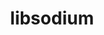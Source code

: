 ---
title: "libsodium"
layout: cache
categories: [package, v0.18.1]
meta: {"versions": ["1.0.18"], "compilers": ["gcc@=7.3.1", "gcc@=7.5.0"], "oss": ["amzn2", "ubuntu18.04"], "platforms": ["linux"], "targets": ["aarch64", "graviton2", "x86_64", "x86_64_v3", "x86_64_v4"], "stacks": ["aws-isc", "aws-isc-aarch64", "data-vis-sdk", "e4s", "radiuss", "root"], "num_specs": 5, "num_specs_by_stack": {"e4s": 1, "data-vis-sdk": 1, "root": 5, "radiuss": 1, "aws-isc": 2, "aws-isc-aarch64": 2}}
spec_details: [{"hash": "z26kiiggbuxolmltes5itlthkeiox66q", "compiler": "gcc@=7.5.0", "versions": ["1.0.18"], "os": "ubuntu18.04", "platform": "linux", "target": "x86_64", "variants": [], "stacks": ["e4s", "data-vis-sdk", "root", "radiuss"], "size": "-", "tarball": "https://binaries.spack.io/v0.18.1/build_cache/linux-ubuntu18.04-x86_64/gcc-7.5.0/libsodium-1.0.18/linux-ubuntu18.04-x86_64-gcc-7.5.0-libsodium-1.0.18-z26kiiggbuxolmltes5itlthkeiox66q.spack"}, {"hash": "3okeleue2rk4ofhdu5t6a3s2fu7etyr3", "compiler": "gcc@=7.3.1", "versions": ["1.0.18"], "os": "amzn2", "platform": "linux", "target": "x86_64_v3", "variants": [], "stacks": ["aws-isc", "root"], "size": "-", "tarball": "https://binaries.spack.io/v0.18.1/build_cache/linux-amzn2-x86_64_v3/gcc-7.3.1/libsodium-1.0.18/linux-amzn2-x86_64_v3-gcc-7.3.1-libsodium-1.0.18-3okeleue2rk4ofhdu5t6a3s2fu7etyr3.spack"}, {"hash": "ju5o7x6denoyikxsip5mn2lzz3awdsjv", "compiler": "gcc@=7.3.1", "versions": ["1.0.18"], "os": "amzn2", "platform": "linux", "target": "aarch64", "variants": [], "stacks": ["root", "aws-isc-aarch64"], "size": "-", "tarball": "https://binaries.spack.io/v0.18.1/build_cache/linux-amzn2-aarch64/gcc-7.3.1/libsodium-1.0.18/linux-amzn2-aarch64-gcc-7.3.1-libsodium-1.0.18-ju5o7x6denoyikxsip5mn2lzz3awdsjv.spack"}, {"hash": "krxrpddodu3vbxthyhteeot3d6fhqit2", "compiler": "gcc@=7.3.1", "versions": ["1.0.18"], "os": "amzn2", "platform": "linux", "target": "x86_64_v4", "variants": [], "stacks": ["aws-isc", "root"], "size": "-", "tarball": "https://binaries.spack.io/v0.18.1/build_cache/linux-amzn2-x86_64_v4/gcc-7.3.1/libsodium-1.0.18/linux-amzn2-x86_64_v4-gcc-7.3.1-libsodium-1.0.18-krxrpddodu3vbxthyhteeot3d6fhqit2.spack"}, {"hash": "bvk25xwb3oiorrebiuh5f24lyf3vaz6e", "compiler": "gcc@=7.3.1", "versions": ["1.0.18"], "os": "amzn2", "platform": "linux", "target": "graviton2", "variants": [], "stacks": ["root", "aws-isc-aarch64"], "size": "-", "tarball": "https://binaries.spack.io/v0.18.1/build_cache/linux-amzn2-graviton2/gcc-7.3.1/libsodium-1.0.18/linux-amzn2-graviton2-gcc-7.3.1-libsodium-1.0.18-bvk25xwb3oiorrebiuh5f24lyf3vaz6e.spack"}]
---
